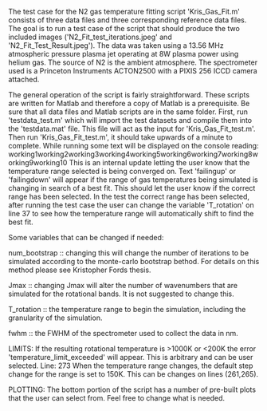 The test case for the N2 gas temperature fitting script 'Kris_Gas_Fit.m' consists of three data files and three corresponding reference data files. The goal is to run a test case of the script that should produce the two included images ('N2_Fit_test_iterations.jpeg' and 'N2_Fit_Test_Result.jpeg'). 
The data was taken using a 13.56 MHz atmospheric pressure plasma jet operating at 8W plasma power using helium gas. The source of N2 is the ambient atmosphere. The spectrometer used is a Princeton Instruments ACTON2500 with a PIXIS 256 ICCD camera attached.

The general operation of the script is fairly straightforward. These scripts are written for Matlab and therefore a copy of Matlab is a prerequisite. Be sure that all data files and Matlab scripts are in the same folder. 
First, run 'testdata_test.m' which will import the test datasets and compile them into the 'testdata.mat' file. This file will act as the input for 'Kris_Gas_Fit_test.m'.
Then run 'Kris_Gas_Fit_test.m', it should take upwards of a minute to complete. While running some text will be displayed on the console reading:
working1working2working3working4working5working6working7working8working9working10
This is an internal update letting the user know that the temperature range selected is being converged on. Text 'failingup' or 'failingdown' will appear if the range of gas temperatures being simulated is changing in search of a best fit. This should let the user know if the correct range has been selected. 
In the test the correct range has been selected, after running the test case the user can change the variable 'T_rotation' on line 37 to see how the temperature range will automatically shift to find the best fit. 

Some variables that can be changed if needed: 

  num_bootstrap :: changing this will change the number of iterations to be simulated according to the monte-carlo bootstrap bethod. For details on this method please see Kristopher Fords thesis.
  
  Jmax :: changing Jmax will alter the number of wavenumbers that are simulated for the rotational bands. It is not suggested to change this.
  
  T_rotation :: the temperature range to begin the simulation, including the granularity of the simulation. 
  
  fwhm :: the FWHM of the spectrometer used to collect the data in nm.

LIMITS: 
If the resulting rotational temperature is >1000K or <200K the error 'temperature_limit_exceeded' will appear. This is arbitrary and can be user selected. Line: 273
When the temperature range changes, the default step change for the range is set to 150K. This can be changes on lines (261,265).

PLOTTING: 
The bottom portion of the script has a number of pre-built plots that the user can select from. Feel free to change what is needed. 
